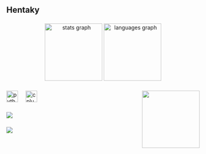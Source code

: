 <h2 align="left">Hentaky</h2> 

###

<div align="center">
  <img src="https://github-readme-stats.vercel.app/api?username=Hentaky&hide_title=false&hide_rank=true&show_icons=true&include_all_commits=true&count_private=true&disable_animations=false&theme=dracula&locale=en&hide_border=false" height="150" alt="stats graph"  />
  <img src="https://github-readme-stats.vercel.app/api/top-langs?username=Hentaky&locale=en&hide_title=false&layout=compact&card_width=320&langs_count=5&theme=dracula&hide_border=false" height="150" alt="languages graph"  />
</div>

###

<img align="right" height="150" src="https://media.tenor.com/2h9xhpYLKooAAAAi/furro.gif"  />

###

<div align="left">
  <img src="https://cdn.jsdelivr.net/gh/devicons/devicon/icons/python/python-original.svg" height="30" alt="python logo"  />
  <img width="12" />
  <img src="https://skillicons.dev/icons?i=cpp" height="30" alt="cplusplus logo"  />
</div>

###

<div align="left">
  <a href="https://discord.com/users/795026750597103626" target="_blank">
    <img src="https://lanyard.cnrad.dev/api/795026750597103626?idleMessage=Idk"  />
  </a>
</div>

###
  <a href="https://count.getloli.com/get/@Hentaky?theme=rule34" target="_blank">
    <img src="https://count.getloli.com/get/@Hentaky?theme=rule34"  />
  </a>
<br clear="both">

###
